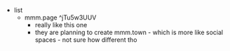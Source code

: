   * list
    * mmm.page ^jTu5w3UUV
      * really like this one
      * they are planning to create mmm.town - which is more like social spaces - not sure how different tho
